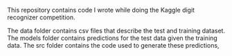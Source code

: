 This repository contains code I wrote while doing the Kaggle digit recognizer competition.

The data folder contains csv files that describe the test and training dataset. The models folder contains predictions for the test data given the training data. The src folder contains the code used to generate these predictions,